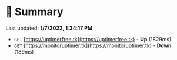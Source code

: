 # 📖 Summary
Last updated: **1/7/2022, 1:34:17 PM**

- `GET` [https://uptimerfree.tk](https://uptimerfree.tk) - **Up** (1829ms)
- `GET` [https://monitoruptimer.tk](https://monitoruptimer.tk) - **Down** (189ms)

